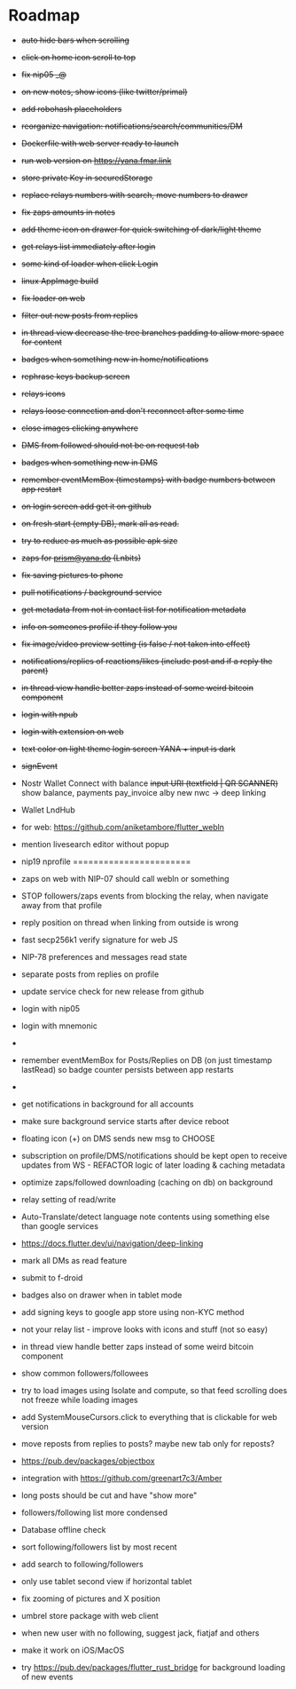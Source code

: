 # Roadmap

- ~~auto hide bars when scrolling~~
- ~~click on home icon scroll to top~~
- ~~fix nip05 _@<domain>~~
- ~~on new notes, show icons (like twitter/primal)~~
- ~~add robohash placeholders~~
- ~~reorganize navigation: notifications/search/communities/DM~~
- ~~Dockerfile with web server ready to launch~~
- ~~run web version on https://yana.fmar.link~~
- ~~store private Key in securedStorage~~
- ~~replace relays numbers with search, move numbers to drawer~~
- ~~fix zaps amounts in notes~~
- ~~add theme icon on drawer for quick switching of dark/light theme~~
- ~~get relays list immediately after login~~
- ~~some kind of loader when click Login~~
- ~~linux AppImage build~~
- ~~fix loader on web~~
- ~~filter out new posts from replies~~
- ~~in thread view decrease the tree branches padding to allow more space for content~~
- ~~badges when something new in home/notifications~~
- ~~rephrase keys backup screen~~
- ~~relays icons~~
- ~~relays loose connection and don't reconnect after some time~~
- ~~close images clicking anywhere~~
- ~~DMS from followed should not be on request tab~~
- ~~badges when something new in DMS~~
- ~~remember eventMemBox (timestamps) with badge numbers between app restart~~
- ~~on login screen add get it on github~~
- ~~on fresh start (empty DB), mark all as read.~~
- ~~try to reduce as much as possible apk size~~
- ~~zaps for prism@yana.do (Lnbits)~~
- ~~fix saving pictures to phone~~
- ~~pull notifications / background service~~
- ~~get metadata from not in contact list for notification metadata~~
- ~~info on someones profile if they follow you~~
- ~~fix image/video preview setting (is false / not taken into effect)~~
- ~~notifications/replies of reactions/likes (include post and if a reply the parent)~~
- ~~in thread view handle better zaps instead of some weird bitcoin component~~
- ~~login with npub~~
- ~~login with extension on web~~
- ~~text color on light theme login screen YANA + input is dark~~
- ~~signEvent~~



- Nostr Wallet Connect with balance
    ~~input URI (textfield | QR SCANNER)~~
    show balance, payments
    pay_invoice
    alby new nwc -> deep linking

- Wallet LndHub

- for web: https://github.com/aniketambore/flutter_webln

- mention livesearch editor without popup


- nip19 nprofile
=======================
- zaps on web with NIP-07 should call webln or something
- STOP followers/zaps events from blocking the relay, when navigate away from that profile
- reply position on thread when linking from outside is wrong
- fast secp256k1 verify signature for web JS
- NIP-78 preferences and messages read state
- separate posts from replies on profile
- update service check for new release from github
- login with nip05
- login with mnemonic
- 
- remember eventMemBox for Posts/Replies on DB (on just timestamp lastRead) so badge counter persists between app restarts
- 
- get notifications in background for all accounts
- make sure background service starts after device reboot
- floating icon (+) on DMS sends new msg to CHOOSE
- subscription on profile/DMS/notifications should be kept open to receive updates from WS - REFACTOR logic of later loading & caching metadata
- optimize zaps/followed downloading (caching on db) on background 
- relay setting of read/write
- Auto-Translate/detect language note contents using something else than google services 
- https://docs.flutter.dev/ui/navigation/deep-linking
- mark all DMs as read feature
- submit to f-droid
- badges also on drawer when in tablet mode
- add signing keys to google app store using non-KYC method
- not your relay list - improve looks with icons and stuff (not so easy)
- in thread view handle better zaps instead of some weird bitcoin component
- show common followers/followees
- try to load images using Isolate and compute, so that feed scrolling does not freeze while loading images
- add SystemMouseCursors.click to everything that is clickable for web version
- move reposts from replies to posts? maybe new tab only for reposts?
- https://pub.dev/packages/objectbox
- integration with https://github.com/greenart7c3/Amber
- long posts should be cut and have "show more"
- followers/following list more condensed
- Database offline check
- sort following/followers list by most recent
- add search to following/followers
- only use tablet second view if horizontal tablet
- fix zooming of pictures and X position
- umbrel store package with web client
- when new user with no following, suggest jack, fiatjaf and others
- make it work on iOS/MacOS
- try https://pub.dev/packages/flutter_rust_bridge for background loading of new events
